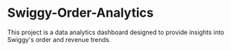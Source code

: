 # Swiggy-Order-Analytics
This project is a data analytics dashboard designed to provide insights into Swiggy's order and revenue trends.
